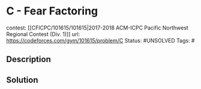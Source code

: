 # C - Fear Factoring

contest: [[CFICPC/101615/101615|2017-2018 ACM-ICPC Pacific Northwest Regional Contest (Div. 1)]]
url: https://codeforces.com/gym/101615/problem/C
Status: #UNSOLVED
Tags: #

## Description

## Solution

